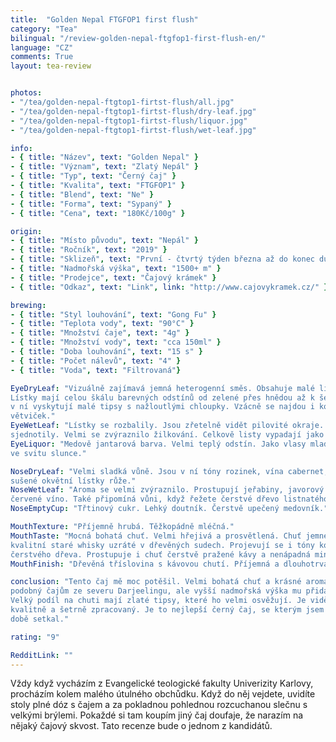 ```yaml
---
title:  "Golden Nepal FTGFOP1 first flush"
category: "Tea"
bilingual: "/review-golden-nepal-ftgfop1-first-flush-en/"
language: "CZ"
comments: True
layout: tea-review


photos:
- "/tea/golden-nepal-ftgtop1-firtst-flush/all.jpg"
- "/tea/golden-nepal-ftgtop1-firtst-flush/dry-leaf.jpg"
- "/tea/golden-nepal-ftgtop1-firtst-flush/liquor.jpg"
- "/tea/golden-nepal-ftgtop1-firtst-flush/wet-leaf.jpg"

info:
- { title: "Název", text: "Golden Nepal" }
- { title: "Význam", text: "Zlatý Nepál" }
- { title: "Typ", text: "Černý čaj" }
- { title: "Kvalita", text: "FTGFOP1" }
- { title: "Blend", text: "Ne" }
- { title: "Forma", text: "Sypaný" }
- { title: "Cena", text: "180Kč/100g" }

origin:
- { title: "Místo původu", text: "Nepál" }
- { title: "Ročník", text: "2019" }
- { title: "Sklizeň", text: "První - čtvrtý týden března až do konec dubna" }
- { title: "Nadmořská výška", text: "1500+ m" }
- { title: "Prodejce", text: "Čajový krámek" }
- { title: "Odkaz", text: "Link", link: "http://www.cajovykramek.cz/" }

brewing:
- { title: "Styl louhování", text: "Gong Fu" }
- { title: "Teplota vody", text: "90°C" }
- { title: "Množství čaje", text: "4g" }
- { title: "Množství vody", text: "cca 150ml" }
- { title: "Doba louhování", text: "15 s" }
- { title: "Počet nálevů", text: "4" }
- { title: "Voda", text: "Filtrovaná"}

EyeDryLeaf: "Vizuálně zajímavá jemná heterogenní směs. Obsahuje malé lístky s řapíky. 
Lístky mají celou škálu barevných odstínů od zelené přes hnědou až k šedé. Také se 
v ní vyskytují malé tipsy s nažloutlými chloupky. Vzácně se najdou i kousky jemných 
větviček."
EyeWetLeaf: "Lístky se rozbalily. Jsou zřetelně vidět pilovité okraje. Barvy lístků se 
sjednotily. Velmi se zvýraznilo žilkování. Celkově listy vypadají jako čerstvě natrhané."
EyeLiquor: "Medově jantarová barva. Velmi teplý odstín. Jako vlasy mladé krásné zrzky 
ve svitu slunce."

NoseDryLeaf: "Velmi sladká vůně. Jsou v ní tóny rozinek, vína cabernet, ječný slad a 
sušené okvětní lístky růže."
NoseWetLeaf: "Aroma se velmi zvýraznilo. Prostupují jeřabiny, javorový sirup, 
červené víno. Také připomíná vůni, když řežete čerstvé dřevo listnatého stromu."
NoseEmptyCup: "Třtinový cukr. Lehký doutník. Čerstvě upečený medovník."

MouthTexture: "Příjemně hrubá. Těžkopádně mléčná."
MouthTaste: "Mocná bohatá chuť. Velmi hřejivá a prosvětlená. Chuť jemného tabáku a 
kvalitní staré whisky uzráté v dřevěných sudech. Projevují se i tóny kouře z pálení 
čerstvého dřeva. Prostupuje i chuť čerstvě pražené kávy a nenápadná minerálnost."
MouthFinish: "Dřevěná tříslovina s kávovou chutí. Příjemná a dlouhotrvající."

conclusion: "Tento čaj mě moc potěšil. Velmi bohatá chuť a krásné aroma. Je velmi 
podobný čajům ze severu Darjeelingu, ale vyšší nadmořská výška mu přidala na intenzitě.
Velký podíl na chuti mají zlaté tipsy, které ho velmi osvěžují. Je vidět, že je i velmi 
kvalitně a šetrně zpracovaný. Je to nejlepší černý čaj, se kterým jsem se v poslední 
době setkal."

rating: "9"

RedditLink: ""
---
```


Vždy když vycházím z Evangelické teologické fakulty Univerizity Karlovy, procházím 
kolem malého útulného obchůdku. Když do něj vejdete, uvidíte stoly plné dóz s čajem a 
za pokladnou pohlednou rozcuchanou slečnu s velkými brýlemi. Pokaždé si tam koupím jiný 
čaj doufaje, že narazím na nějaký čajový skvost. Tato recenze bude o jednom z kandidátů.
